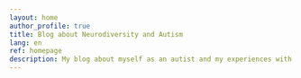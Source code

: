 ```yaml
---
layout: home
author_profile: true
title: Blog about Neurodiversity and Autism
lang: en
ref: homepage
description: My blog about myself as an autist and my experiences with autism and neurodiversity. Information and explanation for people without autism, a view of the world from someone with autism.
---
```


